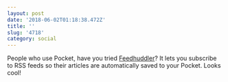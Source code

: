 ```yaml
---
layout: post
date: '2018-06-02T01:18:38.472Z'
title: ''
slug: '4718'
category: social
---
```

People who use Pocket, have you tried [Feedhuddler](https://feedhuddler.com/)? It lets you subscribe to RSS feeds so their articles are automatically saved to your Pocket. Looks cool!

